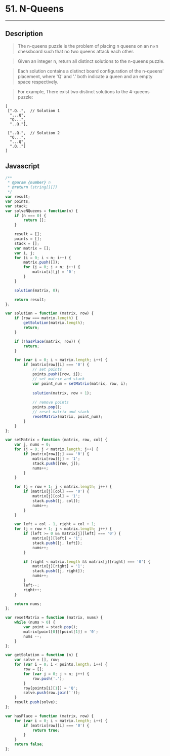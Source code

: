 # 51. N-Queens

---

## Description

> The n-queens puzzle is the problem of placing n queens on an n×n chessboard such that no two queens attack each other.

> Given an integer n, return all distinct solutions to the n-queens puzzle.

> Each solution contains a distinct board configuration of the n-queens' placement, where 'Q' and '.' both indicate a queen and an empty space respectively.

> For example, There exist two distinct solutions to the 4-queens puzzle:

```
[
 [".Q..",  // Solution 1
  "...Q",
  "Q...",
  "..Q."],

 ["..Q.",  // Solution 2
  "Q...",
  "...Q",
  ".Q.."]
]
```


## Javascript

```javascript
/**
 * @param {number} n
 * @return {string[][]}
 */
var result;
var points;
var stack;
var solveNQueens = function(n) {
    if (n === 0) {
        return [];
    }

    result = [];
    points = [];
    stack = [];
    var matrix = [];
    var i, j;
    for (i = 0; i < n; i++) {
        matrix.push([]);
        for (j = 0; j < n; j++) {
            matrix[i][j] = '0';
        }
    }

    solution(matrix, 0);

    return result;
};

var solution = function (matrix, row) {
    if (row === matrix.length) {
        getSolution(matrix.length);
        return;
    }

    if (!hasPlace(matrix, row)) {
        return;
    }

    for (var i = 0; i < matrix.length; i++) {
        if (matrix[row][i] === '0') {
            // set points
            points.push([row, i]);
            // set matrix and stack
            var point_num = setMatrix(matrix, row, i);
            
            solution(matrix, row + 1);
            
            // remove points
            points.pop();
            // reset matrix and stack 
            resetMatrix(matrix, point_num);
        }
    }
};

var setMatrix = function (matrix, row, col) {
    var j, nums = 0;
    for (j = 0; j < matrix.length; j++) {
        if (matrix[row][j] === '0') {
            matrix[row][j] = '1';
            stack.push([row, j]);
            nums++;
        }
    }

    for (j = row + 1; j < matrix.length; j++) {
        if (matrix[j][col] === '0') {
            matrix[j][col] = '1';
            stack.push([j, col]);
            nums++;
        }
    }

    var left = col - 1, right = col + 1;
    for (j = row + 1; j < matrix.length; j++) {
        if (left >= 0 && matrix[j][left] === '0') {
            matrix[j][left] = '1';
            stack.push([j, left]);
            nums++;
        }

        if (right < matrix.length && matrix[j][right] === '0') {
            matrix[j][right] = '1';
            stack.push([j, right]);
            nums++;
        }
        left--;
        right++;
    }

    return nums;
};

var resetMatrix = function (matrix, nums) {
    while (nums > 0) {
        var point = stack.pop();
        matrix[point[0]][point[1]] = '0';
        nums --;
    }
};

var getSolution = function (n) {
    var solve = [], row;
    for (var i = 0; i < points.length; i++) {
        row = [];
        for (var j = 0; j < n; j++) {
            row.push('.');
        }
        row[points[i][1]] = 'Q';
        solve.push(row.join(''));
    }
    result.push(solve);
};

var hasPlace = function (matrix, row) {
    for (var i = 0; i < matrix.length; i++) {
        if (matrix[row][i] === '0') {
            return true;
        }
    }
    return false;
};
```